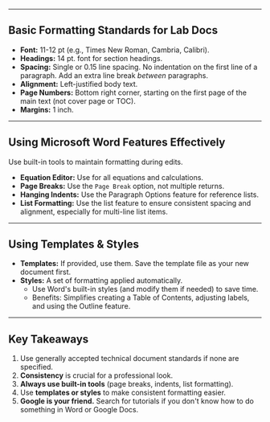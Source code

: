 
---
## Basic Formatting Standards for Lab Docs

- **Font:** 11-12 pt (e.g., Times New Roman, Cambria, Calibri).
- **Headings:** 14 pt. font for section headings.
- **Spacing:** Single or 0.15 line spacing. No indentation on the first line of a paragraph. Add an extra line break _between_ paragraphs.
- **Alignment:** Left-justified body text.
- **Page Numbers:** Bottom right corner, starting on the first page of the main text (not cover page or TOC).
- **Margins:** 1 inch.
---
## Using Microsoft Word Features Effectively

Use built-in tools to maintain formatting during edits.

- **Equation Editor:** Use for all equations and calculations.
- **Page Breaks:** Use the `Page Break` option, not multiple returns.
- **Hanging Indents:** Use the Paragraph Options feature for reference lists.
- **List Formatting:** Use the list feature to ensure consistent spacing and alignment, especially for multi-line list items.
---
## Using Templates & Styles

- **Templates:** If provided, use them. Save the template file as your new document first.
- **Styles:** A set of formatting applied automatically.
  - Use Word's built-in styles (and modify them if needed) to save time.
  - Benefits: Simplifies creating a Table of Contents, adjusting labels, and using the Outline feature.
---
## Key Takeaways

1.  Use generally accepted technical document standards if none are specified.
2.  **Consistency** is crucial for a professional look.
3.  **Always use built-in tools** (page breaks, indents, list formatting).
4.  Use **templates or styles** to make consistent formatting easier.
5.  **Google is your friend.** Search for tutorials if you don't know how to do something in Word or Google Docs.
